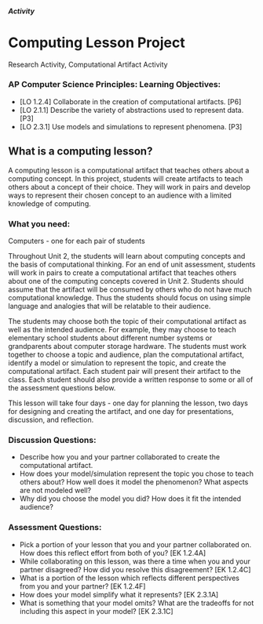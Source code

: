 ##### Activity
# Computing Lesson Project
Research Activity, Computational Artifact Activity

### AP Computer Science Principles: Learning Objectives:
- [LO 1.2.4] Collaborate in the creation of computational artifacts. [P6]
- [LO 2.1.1] Describe the variety of abstractions used to represent data. [P3]
- [LO 2.3.1] Use models and simulations to represent phenomena. [P3]

## What is a computing lesson?
A computing lesson is a computational artifact that teaches others about a computing concept. In this project, students will create artifacts to teach others about a concept of their choice. They will work in pairs and develop ways to represent their chosen concept to an audience with a limited knowledge of computing.

### What you need: 
Computers - one for each pair of students

Throughout Unit 2, the students will learn about computing concepts and the basis of computational thinking. For an end of unit assessment, students will work in pairs to create a computational artifact that teaches others about one of the computing concepts covered in Unit 2. Students should assume that the artifact will be consumed by others who do not have much computational knowledge. Thus the students should focus on using simple language and analogies that will be relatable to their audience.

The students may choose both the topic of their computational artifact as well as the intended audience.  For example, they may choose to teach elementary school students about different number systems or grandparents about computer storage hardware. The students must work together to choose a topic and audience, plan the computational artifact, identify a model or simulation to represent the topic, and create the computational artifact. Each student pair will present their artifact to the class. Each student should also provide a written response to some or all of the assessment questions below.

This lesson will take four days - one day for planning the lesson, two days for designing and creating the artifact, and one day for presentations, discussion, and reflection. 

### Discussion Questions:
- Describe how you and your partner collaborated to create the computational artifact.
- How does your model/simulation represent the topic you chose to teach others about? How well does it model the phenomenon? What aspects are not modeled well?
- Why did you choose the model you did? How does it fit the intended audience?

### Assessment Questions:
- Pick a portion of your lesson that you and your partner collaborated on. How does this reflect effort from both of you? [EK 1.2.4A]
- While collaborating on this lesson, was there a time when you and your partner disagreed? How did you resolve this disagreement? [EK 1.2.4C]
- What is a portion of the lesson which reflects different perspectives from you and your partner? [EK 1.2.4F]
- How does your model simplify what it represents? [EK 2.3.1A]
- What is something that your model omits? What are the tradeoffs for not including this aspect in your model? [EK 2.3.1C]
